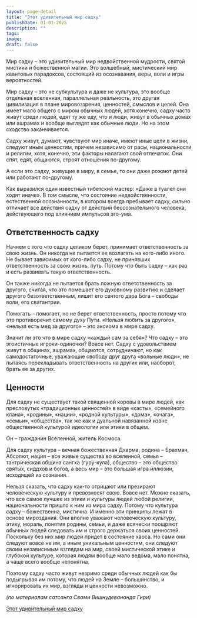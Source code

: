 ```yaml
---
layout: page-detail
title: "Этот удивительный мир садху"
publishDate: 01-01-2025
description: ""
tags:
image:
draft: false
---
```


Мир садху – это удивительный мир недвойственной мудрости, святой мистики и божественной магии. Это волшебный, мистический мир квантовых парадоксов, состоящий из осознавания, веры, воли и игры вероятностей. 

Мир садху – это не субкультура и даже не культура, это вообще отдельная вселенная, параллельная реальность, это другая цивилизация в плане мировоззрения, ценностей, смыслов и целей. Она имеет мало общего с миром обычных людей, хотя конечно, садху часто живут среди людей, едят ту же еду, что и люди, живут в обычных домах или ашрамах и вообще выглядят как обычные люди. Но на этом сходство заканчивается.

Садху живут, думают, чувствуют мир иначе, имеют иные цели в жизни, следуют иным ценностям, причем независимо от расы, национальности и религии, хотя, конечно, эти факторы налагают свой отпечаток. Они спят, едят, общаются, строят отношения по-другому. 

А если это садху, живущие в миру, в семье, то они даже рожают детей или работают по-другому.

Как выразился один известный тибетский мастер: «Даже в туалет они ходят иначе». В том смысле, что состояние недвойственности, естественной осознанности, в котором всегда пребывает садху, сильно отличает все действия садху от действий бессознательного человека, действующего под влиянием импульсов эго-ума.

## Ответственность садху

Начнем с того что садху целиком берет, принимает ответственность за свою жизнь. Он никогда не пытается ее возлагать на кого-либо иного. Не бывает зависимых от кого-либо садху, не принявших ответственность за свою жизнь, путь. Потому что быть садху – как раз и есть развивать такую ответственность.

Он также никогда не пытается брать ложную ответственность за другого, считая, что это помешает его духовному развитию и сделает другого безответственным, лишит его святого дара Бога – свободы воли, его сватантрии.

Помогать – помогает, но не берет ответственность, просто потому что это противоречит самому духу Пути. «Нельзя любить за другого», «нельзя есть мед за другого» – это аксиома в мире садху. 

Значит ли это что в мире садху «каждый сам за себя»? Что садху – это эгоистичные игроки-одиночки? Вовсе нет. Садху с удовольствием живут в общинах, ашрамах, общаются, сотрудничают, но как самодостаточные, уважающие свободу друг друга «вольные люди», не пытаясь перекладывать ответственность на других или, наоборот, брать ее за других.

## Ценности

Для садху не существует такой священной коровы в мире людей, как пресловутых «традиционных ценностей» в виде «касты», «семейного клана», «родины», «нации», «родной культуры», «дома», «очага», «семьи», «общества», так же как и дуальной навязанной извне общественной культурой идеологии или этики в общем.

Он – гражданин Вселенной, житель Космоса.

Для садху культура – вечная божественная Дхарма, родина – Брахман, Абсолют, нация – все живые существа во вселенной, семья – тантрическая община сангха (гуру-кула), общество – это общество святых, сиддхов и богов, а весь мир – это большая игра иллюзии, исходящей из сознания.

Нельзя сказать, что садху как-то отрицают или презирают человеческую культуру и превозносят свою. Вовсе нет. Можно сказать, что все самое лучшее из этики и культуры людей любой религии, национальности пришло к ним из мира садху. Потому что культура садху – божественна, мистична. И именно эти принципы лежат в основе мироздания. Они вполне уважают человеческую культуру, этику, мораль, понятия родины, семьи, и даже всячески поощряют обычных людей следовать им и строго держаться своих ценностей. Поскольку без них мир людей придет в состояние хаоса. Но сами они следуют вовсе не им, а иным уникальным ценностям, они следуют своим независимым взглядам на мир, своей мистической этике и глубокой культуре, которая людям вообще мало ведома, мало понятна, а чаще всего вообще непонятна.

Поэтому садху часто живут незримо среди обычных людей как бы подыгрывая им потому, что людей на Земле – большинство, и игнорировать их мир, взгляды и ценности невозможно.

_(по материалам сатсанга Свами Вишнудевананда Гири)_

[Этот удивительный мир садху](/binaries/file/news/f%5F3087.docx)
